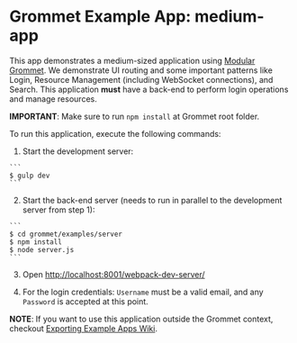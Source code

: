 # Grommet Example App: medium-app

This app demonstrates a medium-sized application using [Modular Grommet](http://grommet.io/docs/documentation/modular-grommet).
We demonstrate UI routing and some important patterns like Login, Resource Management (including WebSocket connections), and Search. This application **must** have a back-end to perform login operations and manage resources.

**IMPORTANT**: Make sure to run `npm install` at Grommet root folder.

To run this application, execute the following commands:

  1. Start the development server:

    ```
    $ gulp dev
    ```

  2. Start the back-end server (needs to run in parallel to the development server from step 1):

    ```
    $ cd grommet/examples/server
    $ npm install
    $ node server.js
    ```

  3. Open [http://localhost:8001/webpack-dev-server/](http://localhost:8001/webpack-dev-server/)

  4. For the login credentials: `Username` must be a valid email, and any `Password` is accepted at this point.

  **NOTE**: If you want to use this application outside the Grommet context, checkout [Exporting Example Apps Wiki](https://github.com/HewlettPackard/grommet/wiki/Exporting-examples-from-Grommet).
